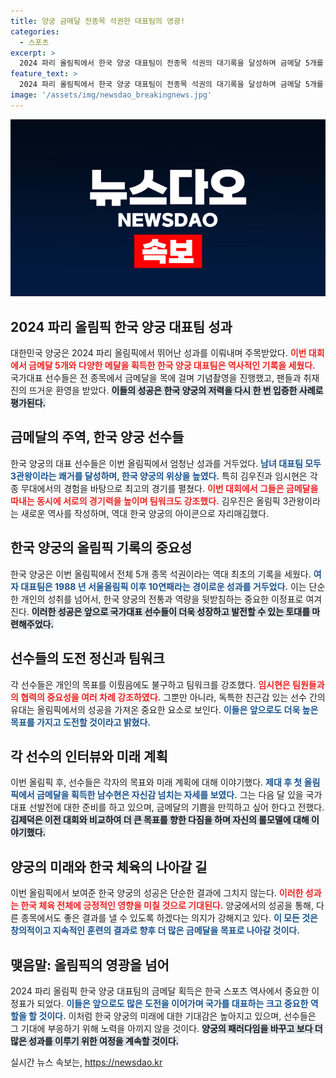 ```yaml
---
title: 양궁 금메달 전종목 석권한 대표팀의 영광!
categories:
  - 스포츠
excerpt: >
  2024 파리 올림픽에서 한국 양궁 대표팀이 전종목 석권의 대기록을 달성하며 금메달 5개를 획득하고 귀국했다. 역대 최고의 성과를 거둔 선수들의 환한 웃음 속에, 미래의 목표 또한 다짐하며 새로운 시작을 예고하고 있다.
feature_text: >
  2024 파리 올림픽에서 한국 양궁 대표팀이 전종목 석권의 대기록을 달성하며 금메달 5개를 획득하고 귀국했다. 역대 최고의 성과를 거둔 선수들의 환한 웃음 속에, 미래의 목표 또한 다짐하며 새로운 시작을 예고하고 있다.
image: '/assets/img/newsdao_breakingnews.jpg'
---
```


<p><img src="/assets/img/newsdao_breakingnews.jpg" alt="bookingtag 속보" /></p>

<h2 data-ke-size="size26">2024 파리 올림픽 한국 양궁 대표팀 성과</h2>

<p data-ke-size="size16"></p>

<p>대한민국 양궁은 2024 파리 올림픽에서 뛰어난 성과를 이뤄내며 주목받았다. <b><span style="color: #ee2323;">이번 대회에서 금메달 5개와 다양한 메달을 획득한 한국 양궁 대표팀은 역사적인 기록을 세웠다.</span></b> 국가대표 선수들은 전 종목에서 금메달을 목에 걸며 기념촬영을 진행했고, 팬들과 취재진의 뜨거운 환영을 받았다. <b><span style="background-color: #21538527;">이들의 성공은 한국 양궁의 저력을 다시 한 번 입증한 사례로 평가된다.</span></b> </p>

<p data-ke-size="size16"></p>

<h2 data-ke-size="size26">금메달의 주역, 한국 양궁 선수들</h2>

<p data-ke-size="size16"></p>

<p>한국 양궁의 대표 선수들은 이번 올림픽에서 엄청난 성과를 거두었다. <b><span style="color: #1a5490;">남녀 대표팀 모두 3관왕이라는 쾌거를 달성하며, 한국 양궁의 위상을 높였다.</span></b> 특히 김우진과 임시현은 각종 무대에서의 경험을 바탕으로 최고의 경기를 펼쳤다. <b><span style="color: #ee2323;">이번 대회에서 그들은 금메달을 따내는 동시에 서로의 경기력을 높이며 팀워크도 강조했다.</span></b> 김우진은 올림픽 3관왕이라는 새로운 역사를 작성하며, 역대 한국 양궁의 아이콘으로 자리매김했다.</p>

<p data-ke-size="size16"></p>

<h2 data-ke-size="size26">한국 양궁의 올림픽 기록의 중요성</h2>

<p data-ke-size="size16"></p>

<p>한국 양궁은 이번 올림픽에서 전체 5개 종목 석권이라는 역대 최초의 기록을 세웠다. <b><span style="color: #1a5490;">여자 대표팀은 1988 년 서울올림픽 이후 10연패라는 경이로운 성과를 거두었다.</span></b> 이는 단순한 개인의 성취를 넘어서, 한국 양궁의 전통과 역량을 뒷받침하는 중요한 이정표로 여겨진다. <b><span style="background-color: #21538527;">이러한 성공은 앞으로 국가대표 선수들이 더욱 성장하고 발전할 수 있는 토대를 마련해주었다.</span></b></p>

<p data-ke-size="size16"></p>

<h2 data-ke-size="size26">선수들의 도전 정신과 팀워크</h2>

<p data-ke-size="size16"></p>

<p>각 선수들은 개인의 목표를 이뤘음에도 불구하고 팀워크를 강조했다. <b><span style="color: #ee2323;">임시현은 팀원들과의 협력의 중요성을 여러 차례 강조하였다.</span></b> 그뿐만 아니라, 독특한 친근감 있는 선수 간의 유대는 올림픽에서의 성공을 가져온 중요한 요소로 보인다. <b><span style="color: #1a5490;">이들은 앞으로도 더욱 높은 목표를 가지고 도전할 것이라고 밝혔다.</span></b></p>

<p data-ke-size="size16"></p>

<h2 data-ke-size="size26">각 선수의 인터뷰와 미래 계획</h2>

<p data-ke-size="size16"></p>

<p>이번 올림픽 후, 선수들은 각자의 목표와 미래 계획에 대해 이야기했다. <b><span style="color: #1a5490;">제대 후 첫 올림픽에서 금메달을 획득한 남수현은 자신감 넘치는 자세를 보였다.</span></b> 그는 다음 달 있을 국가대표 선발전에 대한 준비를 하고 있으며, 금메달의 기쁨을 만끽하고 싶어 한다고 전했다. <b><span style="background-color: #21538527;">김제덕은 이전 대회와 비교하여 더 큰 목표를 향한 다짐을 하며 자신의 롤모델에 대해 이야기했다.</span></b></p>

<p data-ke-size="size16"></p>

<h2 data-ke-size="size26">양궁의 미래와 한국 체육의 나아갈 길</h2>

<p data-ke-size="size16"></p>

<p>이번 올림픽에서 보여준 한국 양궁의 성공은 단순한 결과에 그치지 않는다. <b><span style="color: #ee2323;">이러한 성과는 한국 체육 전체에 긍정적인 영향을 미칠 것으로 기대된다.</span></b> 양궁에서의 성공을 통해, 다른 종목에서도 좋은 결과를 낼 수 있도록 하겠다는 의지가 강해지고 있다. <b><span style="color: #1a5490;">이 모든 것은 창의적이고 지속적인 훈련의 결과로 향후 더 많은 금메달을 목표로 나아갈 것이다.</span></b></p>

<p data-ke-size="size16"></p>

<h2 data-ke-size="size26">맺음말: 올림픽의 영광을 넘어</h2>

<p data-ke-size="size16"></p>

<p>2024 파리 올림픽 한국 양궁 대표팀의 금메달 획득은 한국 스포츠 역사에서 중요한 이정표가 되었다. <b><span style="color: #1a5490;">이들은 앞으로도 많은 도전을 이어가며 국가를 대표하는 크고 중요한 역할을 할 것이다.</span></b> 이처럼 한국 양궁의 미래에 대한 기대감은 높아지고 있으며, 선수들은 그 기대에 부응하기 위해 노력을 아끼지 않을 것이다. <b><span style="background-color: #21538527;">양궁의 패러다임을 바꾸고 보다 더 많은 성과를 이루기 위한 여정을 계속할 것이다.</span></b></p>

<p data-ke-size="size16"></p>
실시간 뉴스 속보는, <a href="https://newsdao.kr" rel="dofollow">https://newsdao.kr</a>


